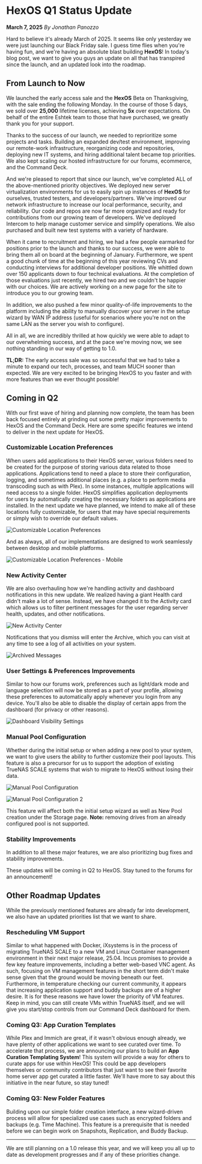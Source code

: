 # HexOS Q1 Status Update

**March 7, 2025**
*By Jonathan Panozzo*

Hard to believe it's already March of 2025. It seems like only yesterday we were just launching our Black Friday sale. I guess time flies when you're having fun, and we're having an absolute blast building **HexOS**! In today's blog post, we want to give you guys an update on all that has transpired since the launch, and an updated look into the roadmap.

## From Launch to Now

We launched the early access sale and the **HexOS** Beta on Thanksgiving, with the sale ending the following Monday. In the course of those 5 days, we sold over **25,000** lifetime licenses, achieving **5x** over expectations. On behalf of the entire Eshtek team to those that have purchased, we greatly thank you for your support.

Thanks to the success of our launch, we needed to reprioritize some projects and tasks. Building an expanded dev/test environment, improving our remote-work infrastructure, reorganizing code and repositories, deploying new IT systems, and hiring additional talent became top priorities. We also kept scaling our hosted infrastructure for our forums, ecommerce, and the Command Deck.

And we're pleased to report that since our launch, we've completed ALL of the above-mentioned priority objectives. We deployed new server virtualization environments for us to easily spin up instances of **HexOS** for ourselves, trusted testers, and developers/partners. We've improved our network infrastructure to increase our local performance, security, and reliability. Our code and repos are now far more organized and ready for contributions from our growing team of developers. We've deployed Intercom to help manage customer service and simplify operations. We also purchased and built new test systems with a variety of hardware.

When it came to recruitment and hiring, we had a few people earmarked for positions prior to the launch and thanks to our success, we were able to bring them all on board at the beginning of January. Furthermore, we spent a good chunk of time at the beginning of this year reviewing CVs and conducting interviews for additional developer positions. We whittled down over 150 applicants down to four technical evaluations. At the completion of those evaluations just recently, we hired two and we couldn't be happier with our choices. We are actively working on a new page for the site to introduce you to our growing team.

In addition, we also pushed a few minor quality-of-life improvements to the platform including the ability to manually discover your server in the setup wizard by WAN IP address (useful for scenarios where you're not on the same LAN as the server you wish to configure).

All in all, we are incredibly thrilled at how quickly we were able to adapt to our overwhelming success, and at the pace we're moving now, we see nothing standing in our way of getting to 1.0.

**TL;DR:** The early access sale was so successful that we had to take a minute to expand our tech, processes, and team MUCH sooner than expected. We are very excited to be bringing HexOS to you faster and with more features than we ever thought possible!

## Coming in Q2

With our first wave of hiring and planning now complete, the team has been back focused entirely at grinding out some pretty major improvements to HexOS and the Command Deck. Here are some specific features we intend to deliver in the next update for HexOS.

### Customizable Location Preferences

When users add applications to their HexOS server, various folders need to be created for the purpose of storing various data related to those applications. Applications tend to need a place to store their configuration, logging, and sometimes additional places (e.g. a place to perform media transcoding such as with Plex). In some instances, multiple applications will need access to a single folder. HexOS simplifies application deployments for users by automatically creating the necessary folders as applications are installed. In the next update we have planned, we intend to make all of these locations fully customizable, for users that may have special requirements or simply wish to override our default values.

![Customizable Location Preferences](/assets/screenshots/locations.png)

And as always, all of our implementations are designed to work seamlessly between desktop and mobile platforms.

![Customizable Location Preferences - Mobile](/assets/screenshots/locations-mobile.png)

### New Activity Center

We are also overhauling how we're handling activity and dashboard notifications in this new update. We realized having a giant Health card didn't make a lot of sense. Instead, we have changed it to the Activity card which allows us to filter pertinent messages for the user regarding server health, updates, and other notifications.

![New Activity Center](/assets/screenshots/activity-center.png)

Notifications that you dismiss will enter the Archive, which you can visit at any time to see a log of all activities on your system.

![Archived Messages](/assets/screenshots/activity-center-archived-messages.png)

### User Settings & Preferences Improvements

Similar to how our forums work, preferences such as light/dark mode and language selection will now be stored as a part of your profile, allowing these preferences to automatically apply whenever you login from any device. You'll also be able to disable the display of certain apps from the dashboard (for privacy or other reasons).

![Dashboard Visibility Settings](/assets/screenshots/dashboard-visibility.png)

### Manual Pool Configuration

Whether during the initial setup or when adding a new pool to your system, we want to give users the ability to further customize their pool layouts. This feature is also a precursor for us to support the adoption of existing TrueNAS SCALE systems that wish to migrate to HexOS without losing their data.

![Manual Pool Configuration](/assets/screenshots/manual-pool-configuration.png)

![Manual Pool Configuration 2](/assets/screenshots/manual-pool-configuration-2.png)

This feature will affect both the initial setup wizard as well as New Pool creation under the Storage page. **Note:** removing drives from an already configured pool is not supported.

### Stability Improvements

In addition to all these major features, we are also prioritizing bug fixes and stability improvements.

These updates will be coming in Q2 to HexOS. Stay tuned to the forums for an announcement!

## Other Roadmap Updates

While the previously mentioned features are already far into development, we also have an updated priorities list that we want to share.

### Rescheduling VM Support

Similar to what happened with Docker, iXsystems is in the process of migrating TrueNAS SCALE to a new VM and Linux Container management environment in their next major release, 25.04. Incus promises to provide a few key feature improvements, including a better web-based VNC agent. As such, focusing on VM management features in the short term didn't make sense given that the ground would be moving beneath our feet. Furthermore, in temperature checking our current community, it appears that increasing application support and buddy backups are of a higher desire. It is for these reasons we have lower the priority of VM features. Keep in mind, you can still create VMs within TrueNAS itself, and we will give you start/stop controls from our Command Deck dashboard for them.

### Coming Q3: App Curation Templates

While Plex and Immich are great, if it wasn't obvious enough already, we have plenty of other applications we want to see curated over time. To accelerate that process, we are announcing our plans to build an **App Curation Templating System**! This system will provide a way for others to curate apps for use within HexOS! This could be app developers themselves or community contributors that just want to see their favorite home server app get curated a little faster. We'll have more to say about this initiative in the near future, so stay tuned!

### Coming Q3: New Folder Features

Building upon our simple folder creation interface, a new wizard-driven process will allow for specialized use cases such as encrypted folders and backups (e.g. Time Machine). This feature is a prerequisite that is needed before we can begin work on Snapshots, Replication, and Buddy Backup.

---

We are still planning on a 1.0 release this year, and we will keep you all up to date as development progresses and if any of these priorities change.
